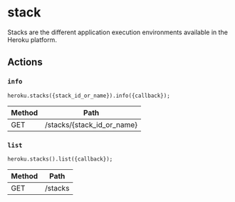 # stack

Stacks are the different application execution environments available in the Heroku platform.

## Actions

### `info`

`heroku.stacks({stack_id_or_name}).info({callback});`

Method | Path
--- | ---
GET | /stacks/{stack_id_or_name}

### `list`

`heroku.stacks().list({callback});`

Method | Path
--- | ---
GET | /stacks


